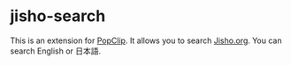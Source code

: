 # jisho-search

This is an extension for [PopClip][1]. It allows you to search [Jisho.org][2]. You can search English or 日本語.

[1]:	http://pilotmoon.com/popclip/
[2]:	http://www.jisho.org